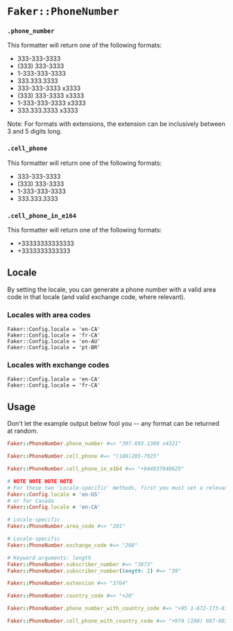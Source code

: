 # `Faker::PhoneNumber`

### `.phone_number`

This formatter will return one of the following formats:

  * 333-333-3333
  * (333) 333-3333
  * 1-333-333-3333
  * 333.333.3333
  * 333-333-3333 x3333
  * (333) 333-3333 x3333
  * 1-333-333-3333 x3333
  * 333.333.3333 x3333

Note: For formats with extensions, the extension can be inclusively between 3 and 5 digits long.

### `.cell_phone`

This formatter will return one of the following formats:

  * 333-333-3333
  * (333) 333-3333
  * 1-333-333-3333
  * 333.333.3333

### `.cell_phone_in_e164`

This formatter will return one of the following formats:

  * +33333333333333
  * +3333333333333

## Locale
By setting the locale, you can generate a phone number with a valid area code in that locale (and valid exchange code, where relevant).

### Locales with area codes
```Faker::Config.locale = 'en-US'
Faker::Config.locale = 'en-CA'
Faker::Config.locale = 'fr-CA'
Faker::Config.locale = 'en-AU'
Faker::Config.locale = 'pt-BR'
```

### Locales with exchange codes
```Faker::Config.locale = 'en-US'
Faker::Config.locale = 'en-CA'
Faker::Config.locale = 'fr-CA'
```

## Usage

Don't let the example output below fool you -- any format can be returned at random.

```ruby
Faker::PhoneNumber.phone_number #=> "397.693.1309 x4321"

Faker::PhoneNumber.cell_phone #=> "(186)285-7925"

Faker::PhoneNumber.cell_phone_in_e164 #=> "+944937040625"

# NOTE NOTE NOTE NOTE
# For these two 'Locale-specific' methods, first you must set a relevant locale as mentioned above, such as:
Faker::Config.locale = 'en-US'
# or for Canada
Faker::Config.locale = 'en-CA'

# Locale-specific
Faker::PhoneNumber.area_code #=> "201"

# Locale-specific
Faker::PhoneNumber.exchange_code #=> "208"

# Keyword arguments: length
Faker::PhoneNumber.subscriber_number #=> "3873"
Faker::PhoneNumber.subscriber_number(length: 2) #=> "39"

Faker::PhoneNumber.extension #=> "3764"

Faker::PhoneNumber.country_code #=> "+20"

Faker::PhoneNumber.phone_number_with_country_code #=> "+95 1-672-173-8153"

Faker::PhoneNumber.cell_phone_with_country_code #=> "+974 (190) 987-9034"
```
